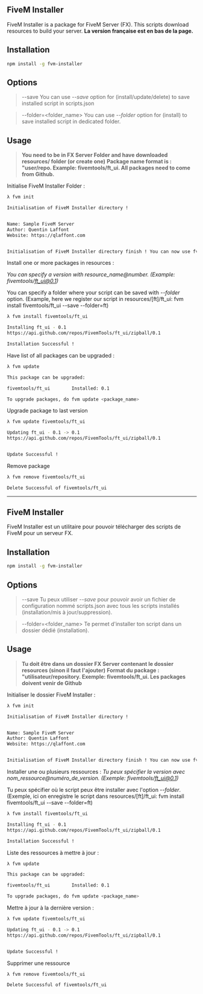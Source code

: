 FiveM Installer
--------------
FiveM Installer is a package for FiveM Server (FX). This scripts download resources to build your server.
**La version française est en bas de la page.**

Installation
--------------

```sh
npm install -g fvm-installer
```

Options
--------------
> --save
> You can use *--save* option for (install/update/delete) to save installed script in scripts.json

> --folder=<folder_name>
> You can use *--folder* option for (install) to save installed script in dedicated folder.


Usage
--------------
> **You need to be in FX Server Folder and have downloaded resources/ folder (or create one)**
> **Package name format is : "user/repo. Example: fivemtools/ft_ui. All packages need to come from Github.**



Initialise FiveM Installer Folder :

```sh
λ fvm init

Initialisation of FiveM Installer directory !


Name: Sample FiveM Server
Author: Quentin Laffont
Website: https://qlaffont.com


Initialisation of FiveM Installer directory finish ! You can now use fvm installer.
```


Install one or more packages in resources :

*You can specify a version with resource_name@number. (Example: fivemtools/ft_ui@0.1)*

You can specify a folder where your script can be saved with *--folder* option. (Example, here we register our script in resources/[ft]/ft_ui: fvm install fivemtools/ft_ui --save --folder=ft)

```sh
λ fvm install fivemtools/ft_ui

Installing ft_ui - 0.1
https://api.github.com/repos/FivemTools/ft_ui/zipball/0.1

Installation Successful !
```


Have list of all packages can be upgraded :

```sh
λ fvm update

This package can be upgraded:

fivemtools/ft_ui        Installed: 0.1

To upgrade packages, do fvm update <package_name>

```


Upgrade package to last version

```sh
λ fvm update fivemtools/ft_ui

Updating ft_ui - 0.1 -> 0.1
https://api.github.com/repos/FivemTools/ft_ui/zipball/0.1


Update Successful !

```


Remove package

```sh
λ fvm remove fivemtools/ft_ui

Delete Successful of fivemtools/ft_ui

```





--------------------

FiveM Installer
--------------
FiveM Installer est un utilitaire pour pouvoir télécharger des scripts de FiveM pour un serveur FX.

Installation
--------------

```sh
npm install -g fvm-installer
```

Options
--------------
> --save
> Tu peux utiliser *--save* pour pouvoir avoir un fichier de configuration nommé scripts.json avec tous les scripts installés (installation/mis à jour/suppression).

> --folder=<folder_name>
> Te permet d'installer ton script dans un dossier dédié (installation).


Usage
--------------
> **Tu doit être dans un dossier FX Server contenant le dossier resources (sinon il faut l'ajouter)**
> **Format du package : "utilisateur/repository. Exemple: fivemtools/ft_ui. Les packages doivent venir de Github**



Initialiser le dossier FiveM Installer :

```sh
λ fvm init

Initialisation of FiveM Installer directory !


Name: Sample FiveM Server
Author: Quentin Laffont
Website: https://qlaffont.com


Initialisation of FiveM Installer directory finish ! You can now use fvm installer.
```


Installer une ou plusieurs ressources :
*Tu peux spécifier la version avec nom_ressource@numéro_de_version. (Exemple: fivemtools/ft_ui@0.1)*

Tu peux spécifier où le script peux être installer avec l'option *--folder*. (Exemple, ici on enregistre le script dans resources/[ft]/ft_ui:  fvm install fivemtools/ft_ui --save --folder=ft)

```sh
λ fvm install fivemtools/ft_ui

Installing ft_ui - 0.1
https://api.github.com/repos/FivemTools/ft_ui/zipball/0.1

Installation Successful !
```


Liste des ressources à mettre à jour :

```sh
λ fvm update

This package can be upgraded:

fivemtools/ft_ui        Installed: 0.1

To upgrade packages, do fvm update <package_name>

```


Mettre à jour à la dernière version :

```sh
λ fvm update fivemtools/ft_ui

Updating ft_ui - 0.1 -> 0.1
https://api.github.com/repos/FivemTools/ft_ui/zipball/0.1


Update Successful !

```


Supprimer une ressource

```sh
λ fvm remove fivemtools/ft_ui

Delete Successful of fivemtools/ft_ui

```
